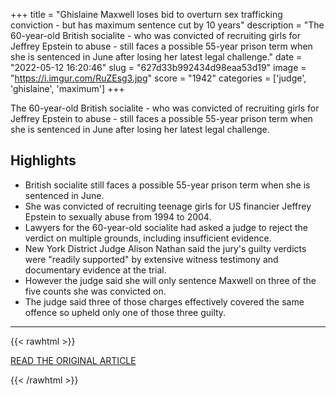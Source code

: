 +++
title = "Ghislaine Maxwell loses bid to overturn sex trafficking conviction - but has maximum sentence cut by 10 years"
description = "The 60-year-old British socialite - who was convicted of recruiting girls for Jeffrey Epstein to abuse - still faces a possible 55-year prison term when she is sentenced in June after losing her latest legal challenge."
date = "2022-05-12 16:20:46"
slug = "627d33b992434d98eaa53d19"
image = "https://i.imgur.com/RuZEsg3.jpg"
score = "1942"
categories = ['judge', 'ghislaine', 'maximum']
+++

The 60-year-old British socialite - who was convicted of recruiting girls for Jeffrey Epstein to abuse - still faces a possible 55-year prison term when she is sentenced in June after losing her latest legal challenge.

## Highlights

- British socialite still faces a possible 55-year prison term when she is sentenced in June.
- She was convicted of recruiting teenage girls for US financier Jeffrey Epstein to sexually abuse from 1994 to 2004.
- Lawyers for the 60-year-old socialite had asked a judge to reject the verdict on multiple grounds, including insufficient evidence.
- New York District Judge Alison Nathan said the jury's guilty verdicts were "readily supported" by extensive witness testimony and documentary evidence at the trial.
- However the judge said she will only sentence Maxwell on three of the five counts she was convicted on.
- The judge said three of those charges effectively covered the same offence so upheld only one of those three guilty.

---

{{< rawhtml >}}
  <p class="article-category">
    <a target="_blank" href="https://news.sky.com/story/amp/ghislaine-maxwell-loses-bid-to-overturn-sex-trafficking-conviction-but-has-maximum-sentence-cut-by-10-years-12602256">READ THE ORIGINAL ARTICLE</a>
  </p>
{{< /rawhtml >}}
